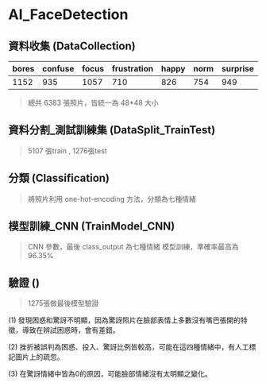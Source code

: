 # AI_FaceDetection #
## 資料收集 (DataCollection) ##

 bores | confuse | focus | frustration | happy | norm | surprise  
-------|---------|-------|-------------|-------|------|----------- 
  1152 |   935   |  1057 |     710     |  826  |  754 |   949
  
 > 總共 6383 張照片，皆統一為 48*48 大小
  
## 資料分割_測試訓練集 (DataSplit_TrainTest) ##

 > 5107 張train , 1276張test
  
## 分類 (Classification) ##

 > 將照片利用 one-hot-encoding 方法，分類為七種情緒
 
## 模型訓練_CNN (TrainModel_CNN) ##

 > CNN 參數，最後 class_output 為七種情緒
 > 模型訓練，準確率最高為 96.35% 
 
## 驗證 () ##

 > 1275張做最後模型驗證
 
 
 
 (1) 發現困惑和驚訝不明顯，因為驚訝照片在臉部表情上多數沒有嘴巴張開的特徵，導致在辨試困惑時，會有差錯。
 
 (2)	挫折被誤判為困惑、投入、驚訝比例皆較高，可能在這四種情緒中，有人工標記圖片上的疏忽。
 
 (3)	在驚訝情緒中皆為0的原因，可能臉部情緒沒有太明顯之變化。
